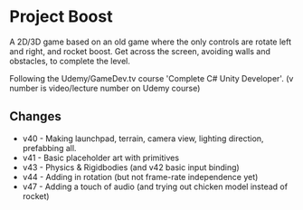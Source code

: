 # Project Boost

A 2D/3D game based on an old game where the only controls are rotate left and right, and rocket boost. Get across the screen, avoiding walls and obstacles, to complete the level.

Following the Udemy/GameDev.tv course 'Complete C# Unity Developer'. (v number is video/lecture number on Udemy course)
## Changes
* v40 - Making launchpad, terrain, camera view, lighting direction, prefabbing all.
* v41 - Basic placeholder art with primitives
* v43 - Physics & Rigidbodies (and v42 basic input binding)
* v44 - Adding in rotation (but not frame-rate independence yet)
* v47 - Adding a touch of audio (and trying out chicken model instead of rocket)